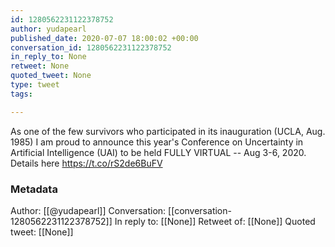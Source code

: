 ```yaml
---
id: 1280562231122378752
author: yudapearl
published_date: 2020-07-07 18:00:02 +00:00
conversation_id: 1280562231122378752
in_reply_to: None
retweet: None
quoted_tweet: None
type: tweet
tags:

---
```


As one of the few survivors who participated in its inauguration (UCLA, Aug. 1985) I am proud to announce this year's Conference on Uncertainty in Artificial Intelligence (UAI) to be held FULLY VIRTUAL -- Aug 3-6, 2020. Details  here
https://t.co/rS2de6BuFV

### Metadata

Author: [[@yudapearl]]
Conversation: [[conversation-1280562231122378752]]
In reply to: [[None]]
Retweet of: [[None]]
Quoted tweet: [[None]]

